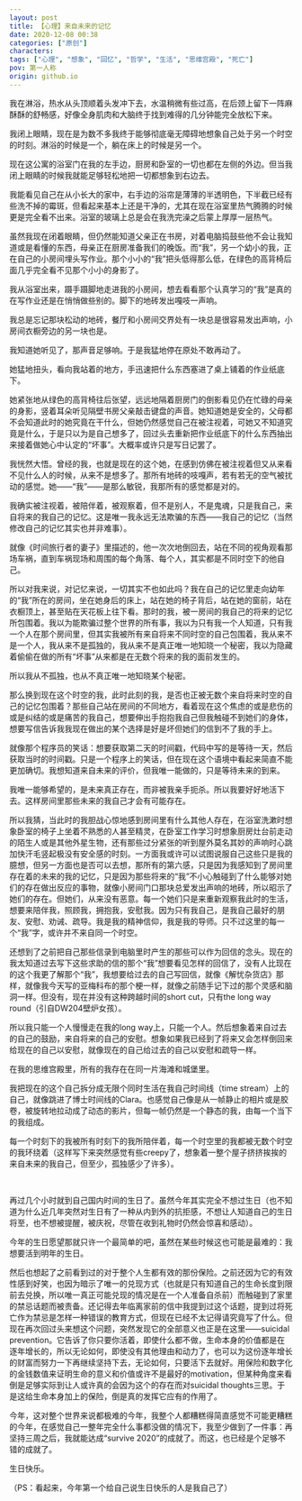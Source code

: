 ```yaml
---
layout: post
title: 【心理】来自未来的记忆
date: 2020-12-08 00:38
categories: ["原创"]
characters: 
tags: ["心理", "想象", "回忆", "哲学", "生活", "思维宫殿", "死亡"]
pov: 第一人称
origin: github.io
---
```


我在淋浴，热水从头顶顺着头发冲下去，水温稍微有些过高，在后颈上留下一阵麻酥酥的舒畅感，好像全身肌肉和大脑终于找到难得的几分钟能完全放松下来。

我闭上眼睛，现在是为数不多我终于能够彻底毫无障碍地想象自己处于另一个时空的时刻。淋浴的时候是一个，躺在床上的时候是另一个。

现在这公寓的浴室门在我的左手边，厨房和卧室的一切也都在左侧的外边。但当我闭上眼睛的时候我就能足够轻松地把一切都想象到右边去。

我能看见自己在从小长大的家中，右手边的浴帘是薄薄的半透明色，下半截已经有些洗不掉的霉斑，但看起来基本上还是干净的，尤其在现在浴室里热气腾腾的时候更是完全看不出来。浴室的玻璃上总是会在我洗完澡之后蒙上厚厚一层热气。

虽然我现在闭着眼睛，但仍然能知道父亲正在书房，对着电脑捣鼓些他不会让我知道或是看懂的东西，母亲正在厨房准备我们的晚饭。而“我”，另一个幼小的我，正在自己的小房间埋头写作业。那个小小的“我”把头低得那么低，在绿色的高背椅后面几乎完全看不见那个小小的身影了。

我从浴室出来，蹑手蹑脚地走进我的小房间，想去看看那个认真学习的“我”是真的在写作业还是在悄悄做些别的。脚下的地砖发出嘎吱一声响。

我总是忘记那块松动的地砖，餐厅和小房间交界处有一块总是很容易发出声响，小房间衣橱旁边的另一块也是。

我知道她听见了，那声音足够响。于是我猛地停在原处不敢再动了。

她猛地扭头，看向我站着的地方，手迅速把什么东西塞进了桌上铺着的作业纸底下。

她紧张地从绿色的高背椅往后张望，远远地隔着厨房门的倒影看见仍在忙碌的母亲的身影，竖着耳朵听见隔壁书房父亲敲击键盘的声音。她知道她是安全的，父母都不会知道此时的她究竟在干什么，但她仍然感觉自己在被注视着，可她又不知道究竟是什么，于是只以为是自己想多了，回过头去重新把作业纸底下的什么东西抽出来接着做她心中认定的“坏事”。大概率或许只是写日记罢了。

我恍然大悟。曾经的我，也就是现在的这个她，在感到仿佛在被注视着但又从来看不见什么人的时候，从来不是想多了。那所有地砖的吱嘎声，若有若无的空气被扰动的感觉。她——“我”——是那么敏锐，我那所有的感觉都是对的。

我确实被注视着，被陪伴着，被观察着，但不是别人，不是鬼魂，只是我自己，来自将来的我自己的记忆。这是唯一我永远无法欺骗的东西——我自己的记忆（当然修改自己的记忆其实也并非难事）。

就像《时间旅行者的妻子》里描述的，他一次次地倒回去，站在不同的视角观看那场车祸，直到车祸现场和周围的每个角落、每个人，其实都是不同时空下的他自己。

所以对我来说，对记忆来说，一切其实不也如此吗？我在自己的记忆里走向幼年的“我”所在的房间，坐在她身后的床上，站在她的椅子背后，站在她的窗前，站在衣橱顶上，甚至贴在天花板上往下看。那时的我，被一房间的我自己的将来的记忆所包围着。我以为能欺骗过整个世界的所有事，我以为只有我一个人知道，只有我一个人在那个房间里，但其实我被所有来自将来不同时空的自己包围着，我从来不是一个人，我从来不是孤独的，我从来不是真正唯一地知晓一个秘密，我以为隐藏着偷偷在做的所有“坏事”从来都是在无数个将来的我的面前发生的。

所以我从不孤独，也从不真正唯一地知晓某个秘密。

那么换到现在这个时空的我，此时此刻的我，是否也正被无数个来自将来时空的自己的记忆包围着？那些自己站在房间的不同地方，看着现在这个焦虑的或是悲伤的或是纠结的或是痛苦的我自己，想要伸出手抱抱我自己但我触碰不到她们的身体，想要写信告诉我我现在做出的某个选择是好是坏但她们的信到不了我的手上。

就像那个程序员的笑话：想要获取第二天的时间戳，代码中写的是等待一天，然后获取当时的时间戳。只是一个程序上的笑话，但在现在这个语境中看起来简直不能更加确切。我想知道来自未来的评价，但我唯一能做的，只是等待未来的到来。

我唯一能够希望的，是未来真正存在，而非被我亲手扼杀。所以我要好好地活下去。这样房间里那些未来的我自己才会有可能存在。

所以我猜，当此时的我胆战心惊地感到房间里有什么其他人存在，在浴室洗漱时想象卧室的椅子上坐着不熟悉的人甚至精灵，在卧室工作学习时想象厨房灶台前走动的陌生人或是其他外星生物，还有那些过分紧张的听到屋外莫名其妙的声响时心跳加快汗毛竖起极没有安全感的时刻。一方面我或许可以试图说服自己这些只是我的臆想，但另一方面也是否可以去想，那所有的第六感，只是因为我感知到了房间里存在着的未来的我的记忆，只是因为那些将来的“我”不小心触碰到了什么能够对她们的存在做出反应的事物，就像小房间门口那块总爱发出声响的地砖，所以昭示了她们的存在。但她们，从来没有恶意。每一个她们只是来重新观察我此时的生活，想要来陪伴我，照顾我，拥抱我，安慰我。因为只有我自己，是我自己最好的朋友、安慰、劝诫、疏导。我是我的精神信仰，我是我的导师。只不过这里的每一个“我”字，或许并不来自同一个时空。

还想到了之前把自己那些信录到电脑里时产生的那些可以作为回信的念头。现在的我太知道过去写下这些求助的信的那个“我”想要看见怎样的回信了，没有人比现在的这个我更了解那个“我”，我想要给过去的自己写回信，就像《解忧杂货店》那样，就像我今天写的亚梅科布的那个梗一样，就像之前随手记下过的那个灵感和脑洞一样。但没有，现在并没有这种跨越时间的short cut，只有the long way round（引自DW204壁炉女孩）。

所以我只能一个人慢慢走在我的long way上，只能一个人。然后想象着来自过去的自己的鼓励，来自将来的自己的安慰。想象如果我已经到了将来又会怎样倒回来给现在的自己以安慰，就像现在的自己给过去的自己以安慰和疏导一样。

在我的思维宫殿里，所有的我存在在同一片海滩和城堡里。

我把现在的这个自己拆分成无限个同时生活在我自己时间线（time stream）上的自己，就像跳进了博士时间线的Clara。也感觉自己像是从一帧静止的相片或是胶卷，被旋转地拉动成了动态的影片，但每一帧仍然是一个静态的我，由每一个当下的我组成。

每一个时刻下的我被所有时刻下的我所陪伴着，每一个时空里的我都被无数个时空的我环绕着（这样写下来突然感觉有些creepy了，想象着一整个屋子挤挤挨挨的来自未来的我自己，但至少，孤独感少了许多）。

<br>

再过几个小时就到自己国内时间的生日了。虽然今年其实完全不想过生日（也不知道为什么近几年突然对生日有了一种从内到外的抗拒感，不想让人知道自己的生日将至，也不想被提醒，被庆祝，尽管在收到礼物时仍然会惊喜和感动）。

今年的生日愿望那就只许一个最简单的吧，虽然在某些时候这也可能是最难的：我想要活到明年的生日。

然后也想起了之前看到过的对于整个人生都有效的那份保险。之前还因为它的有效性感到好笑，也因为暗示了唯一的兑现方式（也就是只有知道自己的生命长度到限前去兑换，所以唯一真正可能兑现的情况是在一个人准备自杀前）而触碰到了家里的禁忌话题而被责备。还记得去年临离家前的信中我提到过这个话题，提到过将死亡作为禁忌是怎样一种错误的教育方式，但现在已经不太记得请究竟写了什么。但现在再次回过头来想这个问题，突然发现它的全部意义也正是在这里——suicidal prevention。它告诉了你只要你活着，即使什么都不做，生命本身的价值都是在逐年增长的，所以无论如何，即使没有其他理由和动力了，也可以为这份逐年增长的财富而努力一下再继续坚持下去，无论如何，只要活下去就好。用保险和数字化的金钱数值来证明生命的意义和价值或许不是最好的motivation，但某种角度来看倒是足够实际到让人或许真的会因为这个的存在而对suicidal thoughts三思。于是这给生命本身加上的保险，倒是真的发挥它应有的作用了。

今年，这对整个世界来说都极难的今年，我整个人都糟糕得简直感觉不可能更糟糕的今年，在感觉自己一整年完全什么事都没做的情况下，我至少做到了一件事：再坚持三周之后，我就能达成“survive 2020”的成就了。而这，也已经是个足够不错的成就了。

生日快乐。

（PS：看起来，今年第一个给自己说生日快乐的人是我自己了）